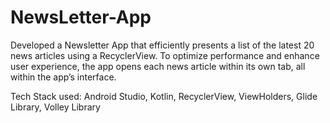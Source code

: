 # NewsLetter-App


Developed a Newsletter App that efficiently presents a list of the latest 20 news articles using a RecyclerView.
To optimize performance and enhance user experience, the app opens each news article within its own tab, all
within the app’s interface.


Tech Stack used: Android Studio, Kotlin, RecyclerView, ViewHolders, Glide Library, Volley Library

